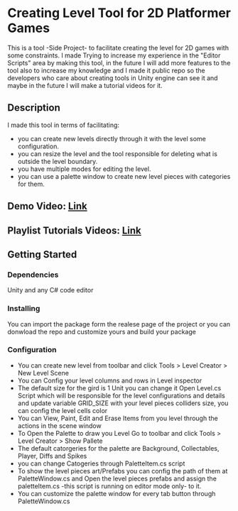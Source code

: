 # Creating Level Tool for 2D Platformer Games 

This is a tool -Side Project- to facilitate creating the level for 2D games with some constraints. I made Trying to increase my experience in the "Editor Scripts" area by making this tool, in the future I will add more features to the tool also to increase my knowledge and I made it public repo so the developers who care about creating tools in Unity engine can see it and maybe in the future I will make a tutorial videos for it.
 

## Description

I made this tool in terms of facilitating:
* you can create new levels directly through it with the level some configuration.
* you can resize the level and the tool responsible for deleting what is outside the level boundary.
* you have multiple modes for editing the level.
* you can use a palette window to create new level pieces with categories for them.


## Demo Video: [Link](https://youtu.be/C7QeO0dusns)


## Playlist Tutorials Videos: [Link](https://youtube.com/playlist?list=PL1c6Q9q5NIViB9i0FmERzEFvE85Fc8cmp)



## Getting Started

### Dependencies

Unity and any C# code editor 

### Installing

You can import the package form the realese page of the project or you can donwload the repo and customize yours and build your package 

### Configuration

* You can create new level from toolbar and click Tools > Level Creator > New Level Scene
* You can Config your level columns and rows in Level inspector
* The default size for the gird is 1 Unit you can change it Open Level.cs Script which will be responsible for the level configurations and details and update variable GRID_SIZE with your level pieces colliders size, you can config the level cells color
* You can View, Paint, Edit and Erase Items from you level through the actions in the scene window
* To Open the Palette to draw you Level Go to toolbar and click Tools > Level Creator > Show Pallete
* The default catorgeries for the palette are Background, Collectables, Player, Diffs and Spikes
* you can change Catogeries through PaletteItem.cs script
* To show the level pieces art/Prefabs you can config the path of them at PaletteWindow.cs and Open the level pieces prefabs and assign the paletteItem.cs -this script is running on editor mode only- to it.
* You can customize the palette window for every tab button through PaletteWindow.cs
